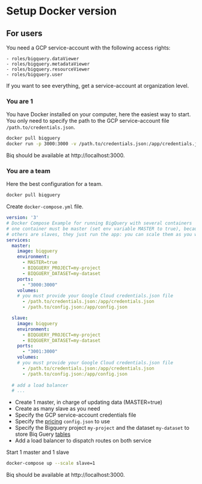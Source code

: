 # Setup Docker version

## For users

You need a GCP service-account with the following access rights:
```
- roles/bigquery.dataViewer
- roles/bigquery.metadataViewer
- roles/bigquery.resourceViewer
- roles/bigquery.user
```

If you want to see everything, get a service-account at organization level.

### You are 1

You have Docker installed on your computer, here the easiest way to start. You only need to specify the path to the GCP service-account file `/path.to/credentials.json`.

```sh
docker pull biqguery
docker run -p 3000:3000 -v /path.to/credentials.json:/app/credentials.json biqguery
```

Biq should be available at http://localhost:3000.

### You are a team

Here the best configuration for a team.

```sh
docker pull biqguery
```

Create `docker-compose.yml` file.

```yml
version: '3'
# Docker Compose Example for running BigQuery with several containers
# one container must be master (set env variable MASTER to true), because it runs some init commands
# others are slaves, they just run the app: you can scale them as you want
services:
  master:
    image: biqguery
    environment:
      - MASTER=true
      - BIQGUERY_PROJECT=my-project
      - BIQGUERY_DATASET=my-dataset
    ports:
      - "3000:3000"
    volumes:
    # you must provide your Google Cloud credentials.json file
      - /path.to/credentials.json:/app/credentials.json
      - /path.to/config.json:/app/config.json

  slave:
    image: biqguery
    environment:
      - BIQGUERY_PROJECT=my-project
      - BIQGUERY_DATASET=my-dataset
    ports:
      - "3001:3000"
    volumes:
    # you must provide your Google Cloud credentials.json file
      - /path.to/credentials.json:/app/credentials.json
      - /path.to/config.json:/app/config.json
  
  # add a load balancer
  # ...
```

- Create 1 master, in charge of updating data (MASTER=true)
- Create as many slave as you need
- Specify the GCP service-account credentials file
- Specify the [pricing](https://github.com/biqguery/docs/blob/main/README.md#setup-gcp-pricing) `config.json` to use
- Specify the Bigquery project `my-project` and the dataset `my-dataset` to store Biq Guery [tables](https://github.com/biqguery/docs/blob/main/README.md#temporary-tables-vs-non-temporary-tables)
- Add a load balancer to dispatch routes on both service

Start 1 master and 1 slave

```sh
docker-compose up --scale slave=1
```

Biq should be available at http://localhost:3000.
